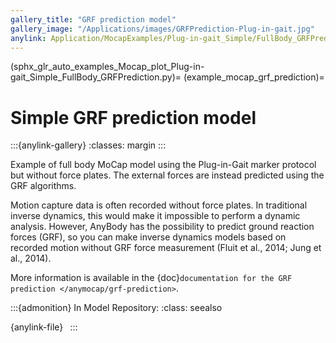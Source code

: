 ```yaml
---
gallery_title: "GRF prediction model"
gallery_image: "/Applications/images/GRFPrediction-Plug-in-gait.jpg"
anylink: Application/MocapExamples/Plug-in-gait_Simple/FullBody_GRFPrediction.main.any
---
```


(sphx_glr_auto_examples_Mocap_plot_Plug-in-gait_Simple_FullBody_GRFPrediction.py)=
(example_mocap_grf_prediction)=

# Simple GRF prediction model

:::{anylink-gallery}
:classes: margin
:::


Example of full body MoCap model using the Plug-in-Gait marker protocol but
without force plates. The external forces are instead predicted using the GRF
algorithms.


Motion capture data is often recorded without force plates. In traditional
inverse dynamics, this would make it impossible to perform a dynamic analysis.
However, AnyBody has the possibility to predict ground reaction forces (GRF), so
you can make inverse dynamics models based on recorded motion without GRF force
measurement (Fluit et al., 2014; Jung et al., 2014).

More information is available in the {doc}`documentation for the GRF prediction </anymocap/grf-prediction>`.

:::{admonition} In Model Repository:
:class: seealso

{anylink-file}` `
:::
